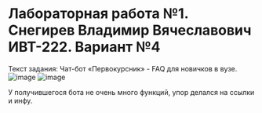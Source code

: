 # Лабораторная работа №1. Снегирев Владимир Вячеславович ИВТ-222. Вариант №4
Текст задания: Чат-бот «Первокурсник» - FAQ для новичков в вузе.
![image](https://github.com/VVSnegirev/Lab_rab_2/assets/124861933/07771900-a87a-4c66-97cc-307b3c27c7d8)
![image](https://github.com/VVSnegirev/Lab_rab_2/assets/124861933/412f0dff-9e3c-4cb1-a292-704ea6696df4)


У получившегося бота не очень много функций, упор делался на ссылки и инфу.

